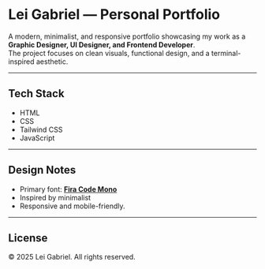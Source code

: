 # Lei Gabriel — Personal Portfolio

A modern, minimalist, and responsive portfolio showcasing my work as a **Graphic Designer, UI Designer, and Frontend Developer**.  
The project focuses on clean visuals, functional design, and a terminal-inspired aesthetic.

---

## Tech Stack

- HTML  
- CSS  
- Tailwind CSS  
- JavaScript  

---

## Design Notes

- Primary font: **[Fira Code Mono](https://github.com/tonsky/FiraCode)**  
- Inspired by minimalist  
- Responsive and mobile-friendly.  

---

## License

© 2025 Lei Gabriel. All rights reserved.  
